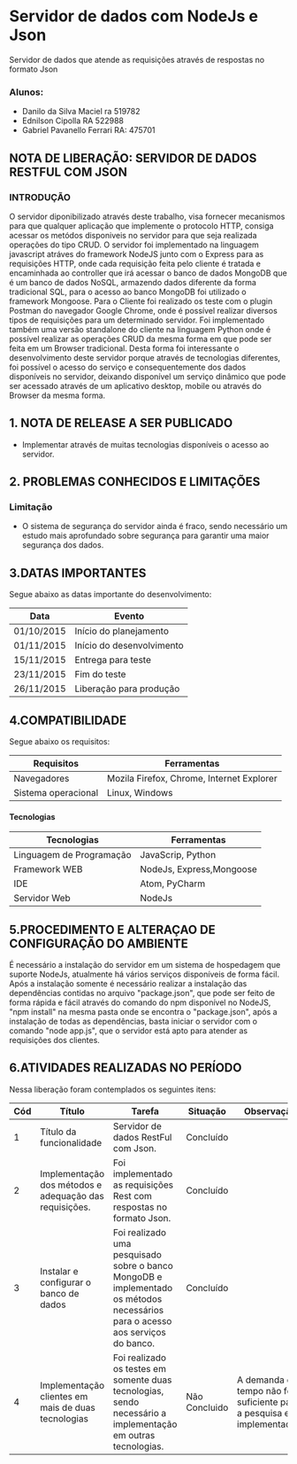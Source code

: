 # Servidor de dados com NodeJs e Json
Servidor de dados que atende as requisições através de respostas no formato Json

### Alunos:
- Danilo da Silva Maciel ra 519782
- Ednilson Cipolla RA 522988
- Gabriel Pavanello Ferrari RA: 475701 

## NOTA DE LIBERAÇÃO: SERVIDOR DE DADOS RESTFUL COM JSON

### INTRODUÇÃO

O servidor diponibilizado através deste trabalho, visa fornecer mecanismos para que qualquer aplicação que implemente o protocolo HTTP, consiga acessar os metódos disponiveis no servidor para que seja realizada operações do tipo CRUD.
O servidor foi implementado na linguagem javascript atráves do framework NodeJS junto com o Express para as requisições HTTP, onde cada requisição feita pelo cliente é tratada e encaminhada ao controller que irá acessar o banco de dados MongoDB que é um banco de dados NoSQL, armazendo dados diferente da forma tradicional SQL, para o acesso ao banco MongoDB foi utilizado o framework Mongoose.
Para o Cliente foi realizado os teste com o plugin Postman do navegador Google Chrome, onde é possível realizar diversos tipos de requisições para um determinado servidor. Foi implementado também uma versão standalone do cliente na linguagem Python onde é possível realizar as operações CRUD da mesma forma em que pode ser feita em um Browser tradicional.
Desta forma foi interessante o desenvolvimento deste servidor porque através de tecnologias diferentes, foi possível o acesso do serviço e consequentemente dos dados disponíveis no servidor, deixando disponível um serviço dinâmico que pode ser acessado através de um aplicativo desktop, mobile ou através do Browser da mesma forma.

## 1. NOTA DE RELEASE A SER PUBLICADO
- Implementar através de muitas tecnologias disponíveis o acesso ao servidor.

## 2. PROBLEMAS CONHECIDOS E LIMITAÇÕES
### Limitação
- O sistema de segurança do servidor ainda é fraco, sendo necessário um estudo mais aprofundado sobre segurança para garantir uma maior segurança  dos dados.

## 3.DATAS IMPORTANTES
Segue abaixo as datas importante do desenvolvimento:

Data  | Evento
------------- | -------------
01/10/2015  | Início do planejamento
01/11/2015  | Início do desenvolvimento
15/11/2015  | Entrega para teste
23/11/2015  | Fim do teste
26/11/2015  | Liberação para produção

## 4.COMPATIBILIDADE
Segue abaixo os requisitos:

Requisitos  | Ferramentas
------------- | -------------
Navegadores  | Mozila Firefox, Chrome, Internet Explorer
Sistema operacional  | Linux, Windows

#### Tecnologias

Tecnologias  | Ferramentas
------------- | -------------
Linguagem de   Programação  |	JavaScrip, Python
Framework WEB |	NodeJs, Express,Mongoose
IDE  | 	Atom, PyCharm 
Servidor Web  |	NodeJs

## 5.PROCEDIMENTO E ALTERAÇAO DE CONFIGURAÇÃO DO AMBIENTE
É necessário a instalação do servidor em um sistema de hospedagem que suporte NodeJs, atualmente há vários serviços disponíveis de forma fácil. Após a instalação somente é necessário realizar a instalação das dependências contidas no arquivo "package.json", que pode ser feito de forma rápida e fácil através do comando do npm disponível no NodeJS, "npm install" na mesma pasta onde se encontra o "package.json", após a instalação de todas as dependências, basta iniciar o servidor com o comando "node app.js", que o servidor está apto para atender as requisições dos clientes.

## 6.ATIVIDADES REALIZADAS NO PERÍODO
Nessa liberação foram contemplados os seguintes itens:

Cód | Título | Tarefa | Situação | Observação
------------- | ------------- | ------------- | ------------- | ------------- 
1 | Título da funcionalidade	| Servidor de dados RestFul com Json. | Concluído | 	
2 | Implementação dos métodos e adequação das requisições. | Foi implementado as requisições Rest com respostas no formato Json. | Concluído |	
3 |Instalar e configurar o banco de dados | Foi realizado uma pesquisado sobre o banco MongoDB e implementado os métodos necessários para o acesso aos serviços do banco. | Concluído |	
4 | Implementação clientes em mais de duas tecnologias | Foi realizado os testes em somente duas tecnologias, sendo necessário a implementação em outras tecnologias. |Não Concluido | A demanda de tempo não foi o suficiente para a pesquisa e implementação.


